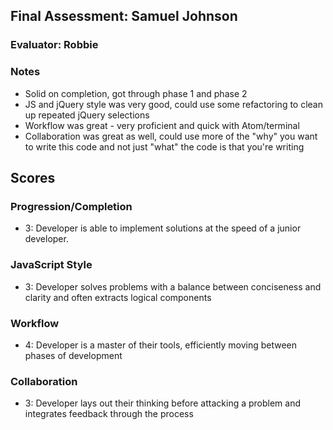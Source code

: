 ## Final Assessment: Samuel Johnson

### Evaluator: Robbie

### Notes
* Solid on completion, got through phase 1 and phase 2
* JS and jQuery style was very good, could use some refactoring to clean up repeated jQuery selections
* Workflow was great - very proficient and quick with Atom/terminal
* Collaboration was great as well, could use more of the "why" you want to write this code and not just "what" the code is that you're writing

## Scores

### Progression/Completion

* 3: Developer is able to implement solutions at the speed of a junior developer.

### JavaScript Style

* 3: Developer solves problems with a balance between conciseness and clarity and often extracts logical components

### Workflow

* 4: Developer is a master of their tools, efficiently moving between phases of development

### Collaboration

* 3: Developer lays out their thinking before attacking a problem and integrates feedback through the process
